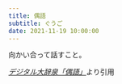 ```yaml
---
title: 偶語
subtitle: ぐうご
date: 2021-11-19 10:00:00
---
```


向かい合って話すこと。

<cite>[デジタル大辞泉「偶語」](https://dictionary.goo.ne.jp/word/%E5%81%B6%E8%AA%9E/)</cite>より引用